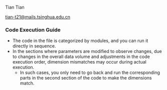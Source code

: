 Tian Tian

tian-t21@mails.tsinghua.edu.cn

### Code Execution Guide

- The code in the file is categorized by modules, and you can run it directly in sequence.
- In the sections where parameters are modified to observe changes, due to changes in the overall data volume and adjustments in the code execution order, dimension mismatches may occur during actual execution.
  - In such cases, you only need to go back and run the corresponding parts in the second section of the code to make the dimensions match.
